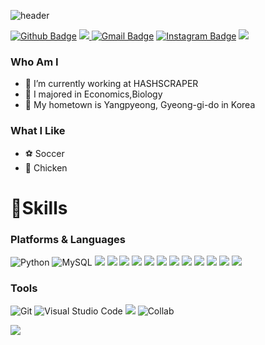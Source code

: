 ![header](https://capsule-render.vercel.app/api?type=Cylinder&color=auto&height=100&section=header&text=When life gives you lemons, make lemonade (談笑自若)&fontSize=25&fontColor=000000)

[![Github Badge](https://img.shields.io/badge/-Github-181717?style=flat-square&logo=Github&logoColor=white&link=https://www.instagram.com/zuzu_zzing/)](https://github.com/hidongmin37)
<a href="https://blog.naver.com/jangdm37"><img src="https://img.shields.io/badge/Naver-03C75A?style=flat-square&logo=Naver&logoColor=white"/>
</a>[![Gmail Badge](https://img.shields.io/badge/Gmail-d14836?style=flat-square&logo=Gmail&logoColor=white&link=mailto:jjuhee0913@gmail.com)](mailto:jangdm37@gmail.com)
[![Instagram Badge](https://img.shields.io/badge/-Instagram-dd2a7b?style=flat-square&logo=instagram&logoColor=white&link=https://www.instagram.com/zuzu_zzing/)](https://www.instagram.com/hi_dongmin__37/)
<a href="https://velog.io/@jangdm37"><img src="https://img.shields.io/badge/Velog-3DDC84?style=flat-square&logo=Blogger&logoColor=white"/></a>

### Who Am I

- 🌱 I’m currently working at HASHSCRAPER
- 🥇 I majored in Economics,Biology
- 🚅 My hometown is Yangpyeong, Gyeong-gi-do in Korea


### What I Like

- ⚽ Soccer
- 🐓 Chicken


# 💪Skills
### Platforms &amp; Languages
![Python](https://img.shields.io/badge/Python-3776AB.svg?&amp;style=for-the-badge&amp;logo=Python&amp;logoColor=white)
![MySQL](https://img.shields.io/badge/MySQL-4479A1.svg?&amp;style=for-the-badge&amp;logo=MySQL&amp;logoColor=white)
<img src="https://img.shields.io/badge/html5-E34F26?style=for-the-badge&logo=html5&logoColor=white">
<img src="https://img.shields.io/badge/css-1572B6?style=for-the-badge&logo=css3&logoColor=white">
<img src="https://img.shields.io/badge/javascript-F7DF1E?style=for-the-badge&logo=javascript&logoColor=black">
<img src="https://img.shields.io/badge/ruby-CC342D?style=for-the-badge&logo=ruby&logoColor=white">
<img src="https://img.shields.io/badge/ruby on rails-CC0000?style=for-the-badge&logo=ruby on rails&logoColor=white">
<img src="https://img.shields.io/badge/Numpy-777BB4?style=for-the-badge&logo=numpy&logoColor=white">
<img src="https://img.shields.io/badge/Pandas-2C2D72?style=for-the-badge&logo=pandas&logoColor=white">
<img src="https://img.shields.io/badge/scikit_learn-F7931E?style=for-the-badge&logo=scikit-learn&logoColor=white">
<img src="https://img.shields.io/badge/TensorFlow-FF6F00?style=for-the-badge&logo=TensorFlow&logoColor=white">
<img src="https://img.shields.io/badge/Tailwind_CSS-38B2AC?style=for-the-badge&logo=tailwind-css&logoColor=white">
<img src="https://img.shields.io/badge/java-007396?style=for-the-badge&logo=java&logoColor=white">
<img src="https://img.shields.io/badge/spring-#6DB33F?style=for-the-badge&logo=spring">

### Tools
![Git](https://img.shields.io/badge/Git-F05032.svg?&amp;style=for-the-badge&amp;logo=Git&amp;logoColor=white)
![Visual Studio Code](https://img.shields.io/badge/Visual%20Studio%20Code-007ACC.svg?&amp;style=for-the-badge&amp;logo=Visual%20Studio%20Code&amp;logoColor=white)
<img src="https://img.shields.io/badge/RubyMine-CC0000?style=for-the-badge&logo=RubyMine&logoColor=white">
<img alt="Collab" src="https://img.shields.io/badge/Colab-F9AB00?style=for-the-badge&logo=googlecolab&color=525252">



<img src="http://mazassumnida.wtf/api/v2/generate_badge?boj=jangdm37">  


